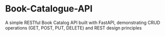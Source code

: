 # Book-Catalogue-API
A simple RESTful Book Catalog API built with FastAPI, demonstrating CRUD operations (GET, POST, PUT, DELETE) and REST design principles
